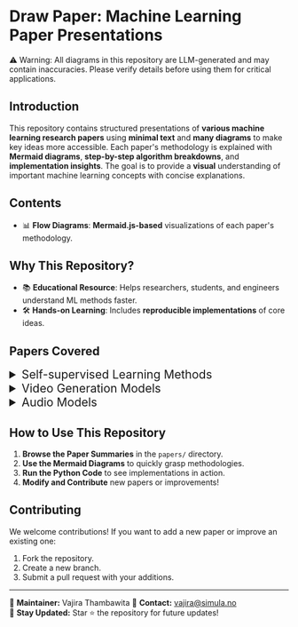 # Draw Paper: Machine Learning Paper Presentations
⚠ Warning: All diagrams in this repository are LLM-generated and may contain inaccuracies. Please verify details before using them for critical applications.

## Introduction
This repository contains structured presentations of **various machine learning research papers** using **minimal text** and **many diagrams** to make key ideas more accessible. Each paper's methodology is explained with **Mermaid diagrams**, **step-by-step algorithm breakdowns**, and **implementation insights**. The goal is to provide a **visual** understanding of important machine learning concepts with concise explanations.

## Contents
- 📊 **Flow Diagrams**: **Mermaid.js-based** visualizations of each paper's methodology.



## Why This Repository?
- 📚 **Educational Resource**: Helps researchers, students, and engineers understand ML methods faster.
- 🛠 **Hands-on Learning**: Includes **reproducible implementations** of core ideas.

## Papers Covered

<details>
    <summary style="font-size: 1.5em;"> Self-supervised Learning Methods  </summary>

1. [SimCLR (Simple Framework for Contrastive Learning of Visual Representations)](papers/SimCLR.md)
2. [MoCo (Momentum Contrast for Unsupervised Visual Representation Learning)](papers/MoCo.md)
3. [BYOL (Bootstrap Your Own Latent A New Approach to Self-Supervised Learning)](papers/BYOL.md)
4. [DINOv2: Learning Robust Visual Features without Supervision](papers/Dinov2.md)

[More Papers Coming Soon!]
</details>

<details>
    <summary style="font-size: 1.5em;"> Video Generation Models </summary>

1. [Goku: Flow Based Video Generative Foundation Models](papers/Goku.md)
</details>

<details>
    <summary style="font-size: 1.5em;"> Audio Models </summary>

1. [WaveNet: A Generative Model for Raw Audio](papers/wave2vec2.md)

</details>

## How to Use This Repository
1. **Browse the Paper Summaries** in the `papers/` directory.
2. **Use the Mermaid Diagrams** to quickly grasp methodologies.
3. **Run the Python Code** to see implementations in action.
4. **Modify and Contribute** new papers or improvements!

## Contributing
We welcome contributions! If you want to add a new paper or improve an existing one:
1. Fork the repository.
2. Create a new branch.
3. Submit a pull request with your additions.

---
📝 **Maintainer:**  Vajira Thambawita
📩 **Contact:** vajira@simula.no  
🚀 **Stay Updated:** Star ⭐ the repository for future updates!

